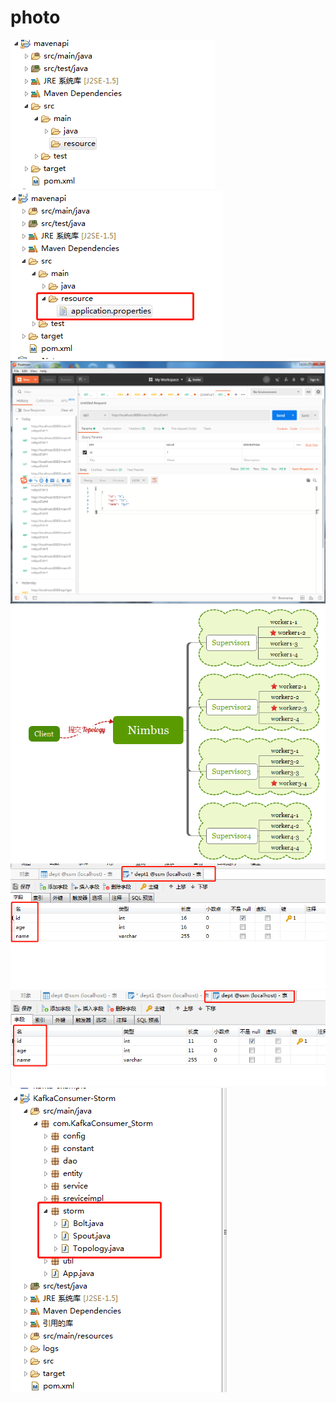# photo
![](https://raw.githubusercontent.com/ZYR1251/photo/master/1565835277(1).png)
![](https://raw.githubusercontent.com/ZYR1251/photo/master/1565835404(2).png)
![](https://raw.githubusercontent.com/ZYR1251/photo/master/图片1.jpg)
![](https://raw.githubusercontent.com/ZYR1251/photo/master/图片3.png)
![](https://github.com/ZYR1251/photo/blob/master/kafka+storm01.png)
![](https://github.com/ZYR1251/photo/blob/master/kafka+storm02.png)
![](https://github.com/ZYR1251/photo/blob/master/kafka+storm1.png)
